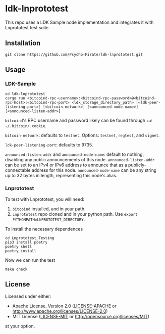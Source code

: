 # ldk-lnprototest
This repo uses a LDK Sample node implementation and integrates it with Lnprototest test suite.

## Installation
```
git clone https://github.com/Psycho-Pirate/ldk-lnprototest.git
```

## Usage

### LDK-Sample
```
cd ldk-lnprototest
cargo run <bitcoind-rpc-username>:<bitcoind-rpc-password>@<bitcoind-rpc-host>:<bitcoind-rpc-port> <ldk_storage_directory_path> [<ldk-peer-listening-port>] [<bitcoin-network>] [<announced-node-name>] [<announced-listen-addr>]
```
`bitcoind`'s RPC username and password likely can be found through `cat ~/.bitcoin/.cookie`.

`bitcoin-network`: defaults to `testnet`. Options: `testnet`, `regtest`, and `signet`.

`ldk-peer-listening-port`: defaults to 9735.

`announced-listen-addr` and `announced-node-name`: default to nothing, disabling any public announcements of this node.
`announced-listen-addr` can be set to an IPv4 or IPv6 address to announce that as a publicly-connectable address for this node.
`announced-node-name` can be any string up to 32 bytes in length, representing this node's alias.

### Lnprototest

To test with Lnprototest, you will need:
1. `bitcoind` installed, and in your path.
2. `Lnprototest` repo cloned and in your python path. Use `export PYTHONPATH=LNPROTOTEST_DIRECTORY`.

To install the necessary dependences
```
cd Lnprototest_Testing
pip3 install poetry
poetry shell
poetry install
```
Now we can run the test
```
make check
```
## License

Licensed under either:

 * Apache License, Version 2.0 ([LICENSE-APACHE](LICENSE-APACHE) or http://www.apache.org/licenses/LICENSE-2.0)
 * MIT License ([LICENSE-MIT](LICENSE-MIT) or http://opensource.org/licenses/MIT)

at your option.
